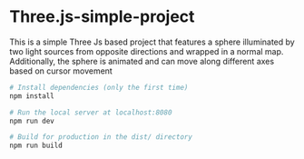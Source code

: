 # Three.js-simple-project
This is a simple Three Js based project that features a sphere illuminated by two light sources from opposite directions and wrapped in a normal map. Additionally, the sphere is animated and can move along different axes based on cursor movement


``` bash
# Install dependencies (only the first time)
npm install

# Run the local server at localhost:8080
npm run dev

# Build for production in the dist/ directory
npm run build
```
